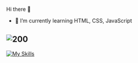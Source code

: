 Hi there 👋

- 🌱 I’m currently learning HTML, CSS, JavaScript
## ![200](https://www.codewars.com/users/liavitski/badges/small)

[![My Skills](https://skills.thijs.gg/icons?i=html,css,js&theme=dark)](#)
